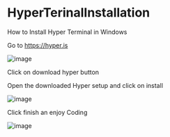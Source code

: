 # HyperTerinalInstallation
How to Install Hyper Terminal in Windows

Go to https://hyper.is 

![image](https://user-images.githubusercontent.com/45738614/127742955-fb9f6785-ed6a-4c58-8ada-f73f11dc9137.png)


Click on download hyper button


Open the downloaded Hyper setup and click on install

![image](https://user-images.githubusercontent.com/45738614/127743250-6fdfe3bd-4435-4ccf-a0d2-eb44774097d1.png)




Click finish an enjoy Coding 

![image](https://user-images.githubusercontent.com/45738614/127743277-5f726f6a-8361-4d6c-bd93-e6b16f36d0d5.png)

